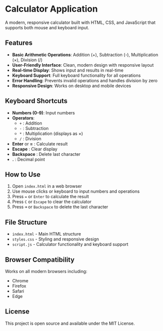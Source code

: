 # Calculator Application

A modern, responsive calculator built with HTML, CSS, and JavaScript that supports both mouse and keyboard input.

## Features

- **Basic Arithmetic Operations**: Addition (+), Subtraction (-), Multiplication (×), Division (/)
- **User-Friendly Interface**: Clean, modern design with responsive layout
- **Real-time Display**: Shows input and results in real-time
- **Keyboard Support**: Full keyboard functionality for all operations
- **Error Handling**: Prevents invalid operations and handles division by zero
- **Responsive Design**: Works on desktop and mobile devices

## Keyboard Shortcuts

- **Numbers (0-9)**: Input numbers
- **Operators**: 
  - `+` : Addition
  - `-` : Subtraction
  - `*` : Multiplication (displays as ×)
  - `/` : Division
- **Enter** or **=** : Calculate result
- **Escape** : Clear display
- **Backspace** : Delete last character
- **.** : Decimal point

## How to Use

1. Open `index.html` in a web browser
2. Use mouse clicks or keyboard to input numbers and operations
3. Press `=` or `Enter` to calculate the result
4. Press `C` or `Escape` to clear the calculator
5. Press `⌫` or `Backspace` to delete the last character

## File Structure

- `index.html` - Main HTML structure
- `styles.css` - Styling and responsive design
- `script.js` - Calculator functionality and keyboard support

## Browser Compatibility

Works on all modern browsers including:
- Chrome
- Firefox
- Safari
- Edge

## License

This project is open source and available under the MIT License.
